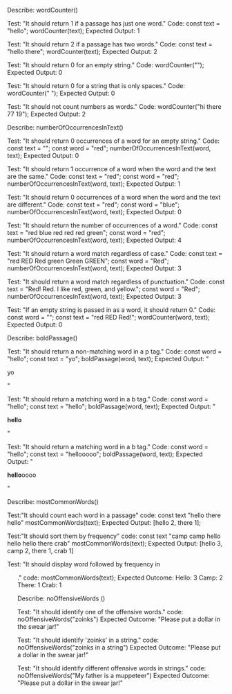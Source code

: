 Describe: wordCounter()

Test: "It should return 1 if a passage has just one word."
Code:
const text = "hello";
wordCounter(text);
Expected Output: 1

Test: "It should return 2 if a passage has two words."
Code:
const text = "hello there";
wordCounter(text);
Expected Output: 2

Test: "It should return 0 for an empty string."
Code: wordCounter("");
Expected Output: 0

Test: "It should return 0 for a string that is only spaces."
Code: wordCounter("            ");
Expected Output: 0

Test: "It should not count numbers as words."
Code: wordCounter("hi there 77 19");
Expected Output: 2

Describe: numberOfOccurrencesInText()

Test: "It should return 0 occurrences of a word for an empty string."
Code:
const text = "";
const word = "red";
numberOfOccurrencesInText(word, text);
Expected Output: 0

Test: "It should return 1 occurrence of a word when the word and the text are the same."
Code:
const text = "red";
const word = "red";
numberOfOccurrencesInText(word, text);
Expected Output: 1

Test: "It should return 0 occurrences of a word when the word and the text are different."
Code:
const text = "red";
const word = "blue";
numberOfOccurrencesInText(word, text);
Expected Output: 0

Test: "It should return the number of occurrences of a word."
Code:
const text = "red blue red red red green";
const word = "red";
numberOfOccurrencesInText(word, text);
Expected Output: 4

Test: "It should return a word match regardless of case."
Code:
const text = "red RED Red green Green GREEN";
const word = "Red";
numberOfOccurrencesInText(word, text);
Expected Output: 3

Test: "It should return a word match regardless of punctuation."
Code:
const text = "Red! Red. I like red, green, and yellow.";
const word = "Red";
numberOfOccurrencesInText(word, text);
Expected Output: 3

Test: "If an empty string is passed in as a word, it should return 0."
Code:
const word = "";
const text = "red RED Red!";
wordCounter(word, text);
Expected Output: 0


Describe: boldPassage()

Test: "It should return a non-matching word in a p tag."
Code:
const word = "hello";
const text = "yo";
boldPassage(word, text);
Expected Output: "<p>yo</p>"

Test: "It should return a matching word in a b tag."
Code:
const word = "hello";
const text = "hello";
boldPassage(word, text);
Expected Output: "<p><b>hello</b></p>"

Test: "It should return a matching word in a b tag."
Code:
const word = "hello";
const text = "hellooooo";
boldPassage(word, text);
Expected Output: "<p><b>hello</b>oooo</p>"


Describe: mostCommonWords()

Test:"It should count each word in a passage"
code:
const text "hello there hello"
mostCommonWords(text);
Expected Output: [hello 2, there 1];

Test:"It should sort them by frequency"
code:
const text "camp camp hello hello hello there crab"
mostCommonWords(text);
Expected Output: [hello 3, camp 2, there 1, crab 1]

Test: "It should display word followed by frequency in <ul>."
code:
mostCommonWords(text);
Expected Outcome: Hello: 3
                  Camp: 2
                  There: 1
                  Crab: 1

Describe: noOffensiveWords ()

Test: "It should identify one of the offensive words."
code:
noOffensiveWords("zoinks")
Expected Outcome: "Please put a dollar in the swear jar!"

Test: "It should identify 'zoinks' in a string."
code:
noOffensiveWords("zoinks in a string")
Expected Outcome: "Please put a dollar in the swear jar!"

Test: "It should identify different offensive words in strings."
code:
noOffensiveWords("My father is a muppeteer")
Expected Outcome: "Please put a dollar in the swear jar!"